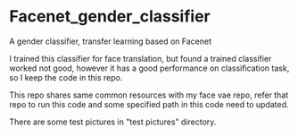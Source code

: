 # Facenet_gender_classifier
A gender classifier, transfer learning based on Facenet

I trained this classifier for face translation, but found a trained classifier worked not good, however it has a good performance on classification task, so I keep the code in this repo. 

This repo shares same common resources with my face vae repo, refer that repo to run this code and some specified path in this code need to updated.

There are some test pictures in "test pictures" directory.
